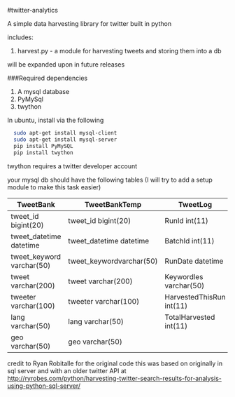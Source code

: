 #twitter-analytics

A simple data harvesting library for twitter built in python

includes:

1. harvest.py - a module for harvesting tweets and storing them into a db

will be expanded upon in future releases

###Required dependencies

1. A mysql database
2. PyMySql
3. twython

In ubuntu, install via the following

``` bash
  sudo apt-get install mysql-client
  sudo apt-get install mysql-server
  pip install PyMySQL
  pip install twython
```

twython requires a twitter developer account

your mysql db should have the following tables (I will try to add a setup module
to make this task easier)

TweetBank                |TweetBankTemp           |TweetLog
-------------------------|------------------------|--------
tweet_id bigint(20)      |tweet_id bigint(20)     |RunId int(11)
tweet_datetime datetime  |tweet_datetime datetime |BatchId int(11)
tweet_keyword varchar(50)|tweet_keywordvarchar(50)|RunDate datetime
tweet varchar(200)       |tweet varchar(200)      |Keywordles varchar(50)
tweeter varchar(100)     |tweeter varchar(100)    |HarvestedThisRun int(11)
lang varchar(50)         |lang varchar(50)        |TotalHarvested int(11)
geo varchar(50)          |geo varchar(50)         |

credit to Ryan Robitalle for the original code this was based on originally in
sql server and with an older twitter API at
http://ryrobes.com/python/harvesting-twitter-search-results-for-analysis-using-python-sql-server/

